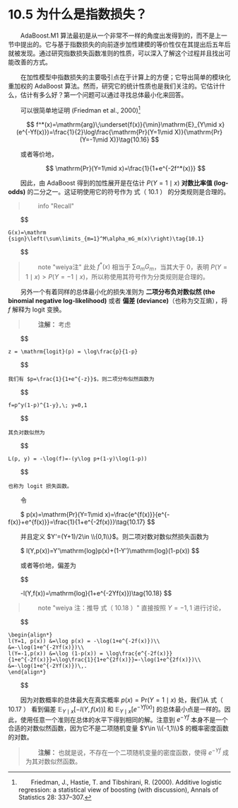 # 10.5 为什么是指数损失？

<style>p{text-indent:2em;2}</style>

AdaBoost.M1 算法最初是从一个非常不一样的角度出发得到的，而不是上一节中提出的。它与基于指数损失的向前逐步加性建模的等价性仅在其提出后五年后就被发现。通过研究指数损失函数准则的性质，可以深入了解这个过程并且找出可能改善的方式。

在加性模型中指数损失的主要吸引点在于计算上的方便；它导出简单的模块化重加权的 AdaBoost 算法。然而，研究它的统计性质也是我们关注的。它估计什么，估计有多么好？第一个问题可以通过寻找总体最小化来回答。

可以很简单地证明 (Friedman et al., 2000)[^1]

$$
f^*(x)=\mathrm{arg}\;\underset{f(x)}{\min}\mathrm{E}_{Y\mid x}(e^{-Yf(x)})=\frac{1}{2}\log\frac{\mathrm{Pr}(Y=1\mid X)}{\mathrm{Pr}(Y=-1\mid X)}\tag{10.16}
$$

或者等价地，

$$
\mathrm{Pr}(Y=1\mid x)=\frac{1}{1+e^{-2f^*(x)}}
$$

因此，由 AdaBoost 得到的加性展开是在估计 $P(Y=1\mid x)$ **对数比率值 (log-odds)** 的二分之一。这证明使用它的符号作为 式（ 10.1 ） 的分类规则是合理的。

> info "Recall"
    
$$

    G(x)=\mathrm {sign}\left(\sum\limits_{m=1}^M\alpha_mG_m(x)\right)\tag{10.1}
    
$$

> note "weiya注"
    此处 $f^*(x)$ 相当于 $\sum\alpha_mG_m$，当其大于 0，表明 $P(Y=1\mid x)>P(Y=-1\mid x)$，所以称使用其符号作为分类规则是合理的。

另外一个有着同样的总体最小化的损失准则为 **二项分布负对数似然 (the binomial negative log-likelihood)** 或者 **偏差 (deviance)**（也称为交互熵），将 $f$ 解释为 logit 变换。

> **注解：**
    考虑
    
$$

    z = \mathrm{logit}(p) = \log\frac{p}{1-p}
    
$$

    我们有 $p=\frac{1}{1+e^{-z}}$，则二项分布似然函数为
    
$$

    f=p^y(1-p)^{1-y},\; y=0,1
    
$$

    其负对数似然为
    
$$

    L(p, y) = -\log(f)=-(y\log p+(1-y)\log(1-p))
    
$$

    也称为 logit 损失函数。

令

$
p(x)=\mathrm{Pr}(Y=1\mid x)=\frac{e^{f(x)}}{e^{-f(x)}+e^{f(x)}}=\frac{1}{1+e^{-2f(x)}}\tag{10.17}
$$

并且定义 $Y'=(Y+1)/2\in \\{0,1\\}$。则二项对数对数似然损失函数为


$
l(Y,p(x))=Y'\mathrm{log}p(x)+(1-Y')\mathrm{log}(1-p(x))
$$

<!--
> note "weiya注"
    个人觉得，上式写成
    
$$

    l(Y,f(x))=Y'\mathrm{log}f(x)+(1-Y')\mathrm{log}(1-f(x))
    
$$

    不会引起误解，当$f(x)=p(x)$时，达到最大值。
-->

或者等价地，偏差为

$$

-l(Y,f(x))=\mathrm{log}(1+e^{-2Yf(x)})\tag{10.18}
$$

> note "weiya 注：推导 式（ 10.18 ）"
    直接按照 $Y=-1, 1$ 进行讨论，
    
$$

    \begin{align*}
    l(Y=1, p(x)) &=\log p(x) = -\log(1+e^{-2f(x)})\\
    &=-\log(1+e^{-2Yf(x)})\\
    l(Y=-1,p(x)) &=\log (1-p(x)) = \log\frac{e^{-2f(x)}}{1+e^{-2f(x)}}=\log\frac{1}{1+e^{2f(x)}}=-\log(1+e^{2f(x)})\\
    &=-\log(1+e^{-2Yf(x)})\,.
    \end{align*}
    
$$

<!--
> note "weiya注"
    
$$

    l(Y,f(x))=Yf(x)-f(x)-log(1+e^{-2Yf(x)})
    
$$

    又
    
$$

    Y=1
    
$$

-->

因为对数概率的总体最大在真实概率 $p(x)=\mathrm{Pr}(Y=1\mid x)$ 处，我们从 式（ 10.17 ） 看到偏差 $\mathbb{E}_{Y\mid x}[-l(Y,f(x))]$ 和 $\mathbb{E}_{Y\mid x}[e^{-Yf(x)}]$ 的总体最小点是一样的。因此，使用任意一个准则在总体的水平下得到相同的解。注意到 $e^{-Yf}$ 本身不是一个合适的对数似然函数，因为它不是二项随机变量 $Y\in \\{-1,1\\}$ 的概率密度函数的对数。

> **注解：**
    也就是说，不存在一个二项随机变量的密度函数，使得 $e^{-Yf}$ 成为其对数似然函数。

[^1]: Friedman, J., Hastie, T. and Tibshirani, R. (2000). Additive logistic regression: a statistical view of boosting (with discussion), Annals of Statistics 28: 337–307.